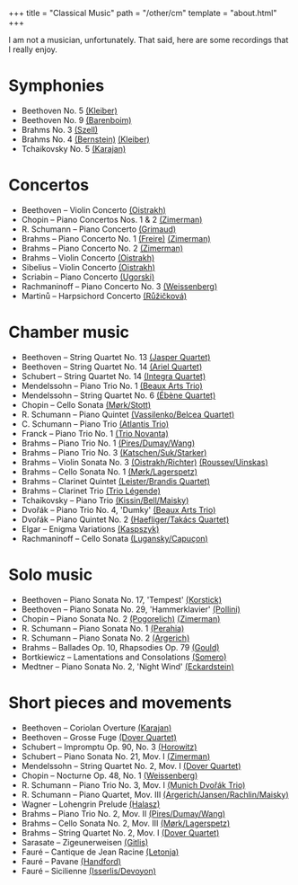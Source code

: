 +++
title = "Classical Music"
path = "/other/cm"
template = "about.html"
+++

I am not a musician, unfortunately. That said, here are some recordings that I really enjoy.

# Symphonies

* Beethoven No. 5 [(Kleiber)](https://www.youtube.com/watch?v=WFifaY_eZU0)
* Beethoven No. 9 [(Barenboim)](https://www.youtube.com/watch?v=HljSXSm6v9M)
* Brahms No. 3 [(Szell)](https://www.youtube.com/watch?v=So8MM06OhGQ)
* Brahms No. 4 [(Bernstein)](https://www.youtube.com/watch?v=ckuUq7im8H4) [(Kleiber)](https://www.youtube.com/watch?v=wxB5vkZy7nM)
* Tchaikovsky No. 5 [(Karajan)](https://www.youtube.com/watch?v=NeNeQrUXymg)

# Concertos

* Beethoven – Violin Concerto [(Oistrakh)](https://www.youtube.com/watch?v=ZLllWipBTDc)
* Chopin – Piano Concertos Nos. 1 & 2 [(Zimerman)](https://www.youtube.com/watch?v=5BLU-CaKIt8&list=OLAK5uy_lYoRMn5PjDGe41z1MoD6sfbEOH3VwkePM)
* R. Schumann – Piano Concerto [(Grimaud)](https://www.youtube.com/watch?v=NCeTl85p-WU)
* Brahms – Piano Concerto No. 1 [(Freire)](https://www.youtube.com/watch?v=rDhBywJ5zCU) [(Zimerman)](https://www.youtube.com/watch?v=OrmeHjUG-0k&list=OLAK5uy_keyr8G67Fjw6KjVQmjsEzDwG_WAMmKUEM)
* Brahms – Piano Concerto No. 2 [(Zimerman)](https://www.youtube.com/watch?v=tWoFaPwbzqE)
* Brahms – Violin Concerto [(Oistrakh)](https://www.youtube.com/watch?v=KkfgFuCUe8w) 
* Sibelius – Violin Concerto [(Oistrakh)](https://www.youtube.com/watch?v=M-P183jzdfw)
* Scriabin – Piano Concerto [(Ugorski)](https://www.youtube.com/watch?v=F734PyD3NAw)
* Rachmaninoff – Piano Concerto No. 3 [(Weissenberg)](https://www.youtube.com/watch?v=aSXtXLAVgkE) 
* Martinů – Harpsichord Concerto [(Růžičková)](https://www.youtube.com/watch?v=f6bMUPmWeCE)


# Chamber music

* Beethoven – String Quartet No. 13 [(Jasper Quartet)](https://www.youtube.com/watch?v=a7wk0M125JM)
* Beethoven – String Quartet No. 14 [(Ariel Quartet)](https://www.youtube.com/watch?v=FUob2dcQTWA)
* Schubert – String Quartet No. 14 [(Integra Quartet)](https://www.youtube.com/watch?v=yWxlmjaNk8A)
* Mendelssohn – Piano Trio No. 1 [(Beaux Arts Trio)](https://www.youtube.com/watch?v=KioVcstEF9E)
* Mendelssohn – String Quartet No. 6 [(Ébène Quartet)](https://www.youtube.com/watch?v=beB-Vu8GuEs&list=PLq8wD17N4Ia1LNs8k34S9WVmMpr8hwexs)
* Chopin – Cello Sonata [(Mørk/Stott)](https://www.youtube.com/watch?v=E2az8ch_EIU)
* R. Schumann – Piano Quintet [(Vassilenko/Belcea Quartet)](https://youtu.be/EV3hBRtnDkA?feature=shared&t=123)
* C. Schumann – Piano Trio [(Atlantis Trio)](https://www.youtube.com/watch?v=udZiIvt4w24)
* Franck – Piano Trio No. 1 [(Trio Novanta)](https://www.youtube.com/watch?v=izzXp0aOL2I)
* Brahms – Piano Trio No. 1 [(Pires/Dumay/Wang)](https://www.youtube.com/watch?v=XKqIHLb5_mk)
* Brahms – Piano Trio No. 3 [(Katschen/Suk/Starker)](https://www.youtube.com/watch?v=qqq6FAI9i1s)
* Brahms – Violin Sonata No. 3 [(Oistrakh/Richter)](https://www.youtube.com/watch?v=VRn_8BtYjT8) [(Roussev/Uinskas)](https://www.youtube.com/watch?v=RTGEazhKC-4)
* Brahms – Cello Sonata No. 1 [(Mørk/Lagerspetz)](https://www.youtube.com/watch?v=nPLVscIpH-0)
* Brahms – Clarinet Quintet [(Leister/Brandis Quartet)](https://www.youtube.com/watch?v=RU9WlDIkuRE) 
* Brahms – Clarinet Trio [(Trio Légende)](https://www.youtube.com/watch?v=1oYTSEDvASA)
* Tchaikovsky – Piano Trio [(Kissin/Bell/Maisky)](https://www.youtube.com/watch?v=3M8KKABLhVo)
* Dvořák – Piano Trio No. 4, 'Dumky' [(Beaux Arts Trio)](https://www.youtube.com/watch?v=vDPkMvUAgqo)
* Dvořák – Piano Quintet No. 2 [(Haefliger/Takács Quartet)](https://www.youtube.com/watch?v=_qz6y-ME8zs)
* Elgar – Enigma Variations [(Kaspszyk)](https://www.youtube.com/watch?v=vLNLvcBmoqo)
* Rachmaninoff – Cello Sonata [(Lugansky/Capuçon)](https://www.youtube.com/watch?v=KkcJBjuCuPY)

# Solo music

* Beethoven – Piano Sonata No. 17, 'Tempest' [(Korstick)](https://www.youtube.com/watch?v=hl_6lAvMsKE)
* Beethoven – Piano Sonata No. 29, 'Hammerklavier' [(Pollini)](https://www.youtube.com/watch?v=0vH726tBg70)
* Chopin – Piano Sonata No. 2 [(Pogorelich)](https://www.youtube.com/watch?v=gHZHy2B6MCc) [(Zimerman)](https://www.youtube.com/watch?v=DhB59YCvxuw)
* R. Schumann – Piano Sonata No. 1 [(Perahia)](https://www.youtube.com/watch?v=ruV4V5mPwW8)
* R. Schumann – Piano Sonata No. 2 [(Argerich)](https://www.youtube.com/watch?v=UjlO0ABn3vQ)
* Brahms – Ballades Op. 10,  Rhapsodies Op. 79 [(Gould)](https://www.youtube.com/watch?v=udEaG2A9kUs)
* Bortkiewicz – Lamentations and Consolations [(Somero)](https://www.youtube.com/watch?v=2-NCL7vnKZM)
* Medtner – Piano Sonata No. 2, 'Night Wind' [(Eckardstein)](https://www.youtube.com/watch?v=KhsD1MeQaXM)

# Short pieces and movements

* Beethoven – Coriolan Overture [(Karajan)](https://www.youtube.com/watch?v=DzINFjNPmqI)
* Beethoven – Grosse Fuge [(Dover Quartet)](https://www.youtube.com/watch?v=MVJt4t4RIcw)
* Schubert – Impromptu Op. 90, No. 3 [(Horowitz)](https://www.youtube.com/watch?v=LgHyKuC6tQs)
* Schubert – Piano Sonata No. 21, Mov. I [(Zimerman)](https://www.youtube.com/watch?v=Z1kRFDA7orU)
* Mendelssohn – String Quartet No. 2, Mov. I [(Dover Quartet)](https://www.youtube.com/watch?v=FwtACU4NR3M)
* Chopin – Nocturne Op. 48, No. 1 [(Weissenberg)](https://www.youtube.com/watch?v=KRuPvuCe-LM) 
* R. Schumann – Piano Trio No. 3, Mov. I [(Munich Dvořák Trio)](https://www.youtube.com/watch?v=C0oFKoIs4z4)
* R. Schumann – Piano Quartet, Mov. III [(Argerich/Jansen/Rachlin/Maisky)](https://www.youtube.com/watch?v=Rd8PDCOB2uI)
* Wagner – Lohengrin Prelude [(Halasz)](https://www.youtube.com/watch?v=n2gRwvUVMqI)
* Brahms – Piano Trio No. 2, Mov. II [(Pires/Dumay/Wang)](https://www.youtube.com/watch?v=Fy3CP6JfFyI)
* Brahms – Cello Sonata No. 2, Mov. III [(Mørk/Lagerspetz)](https://youtu.be/sBq93Qt-VOo?feature=shared&t=1010)
* Brahms – String Quartet No. 2, Mov. I [(Dover Quartet)](https://www.youtube.com/watch?v=pIjjH4VDOiU)
* Sarasate – Zigeunerweisen [(Gitlis)](https://www.youtube.com/watch?v=V0pFYZOtGbs)
* Fauré – Cantique de Jean Racine [(Letonja)](https://www.youtube.com/watch?v=yVAY_AgHHp4)
* Fauré – Pavane [(Handford)](https://www.youtube.com/watch?v=Jw8PurepHxk)
* Fauré – Sicilienne [(Isserlis/Devoyon)](https://www.youtube.com/watch?v=byDBJ8yDxO8)
